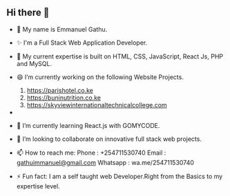 ## Hi there 👋

- 🤔 My name is Emmanuel Gathu. 
- ✨ I'm a Full Stack Web Application Developer.
- 🔭 My current expertise is built on HTML, CSS, JavaScript, React Js, PHP and MySQL.
- 😄 I’m currently working on the following Website Projects.
  1. https://parishotel.co.ke
  2. https://buninutrition.co.ke
  3. https://skyviewinternationaltechnicalcollege.com
- 
- 🌱 I’m currently learning React.js with GOMYCODE.
- 👯 I’m looking to collaborate on innovative full stack web projects.


- 📫 How to reach me: 
      Phone : +254711530740
      Email : gathuimmanuel@gmail.com
      Whatsapp : wa.me/254711530740

- ⚡ Fun fact: I am a self taught web Developer.Right from the Basics to my expertise level.

